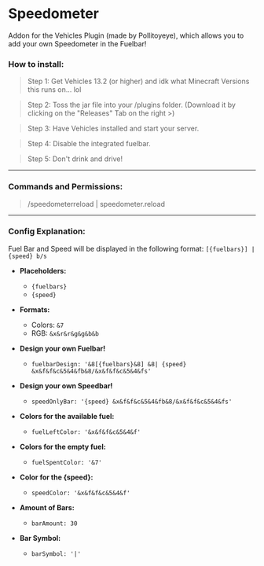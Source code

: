 # Speedometer

Addon for the Vehicles Plugin (made by Pollitoyeye), which allows you to add your own Speedometer in the Fuelbar!

### How to install:
> Step 1:
  Get Vehicles 13.2 (or higher) and idk what Minecraft Versions this runs on... lol
  
> Step 2:
  Toss the jar file into your /plugins folder. (Download it by clicking on the "Releases" Tab on the right >)
  
> Step 3:
  Have Vehicles installed and start your server.
  
> Step 4:
  Disable the integrated fuelbar.
  
> Step 5:
  Don't drink and drive!

___
### Commands and Permissions:
> /speedometerreload | speedometer.reload

___
### Config Explanation:
Fuel Bar and Speed will be displayed in the following format:
`[{fuelbars}] | {speed} b/s`

- **Placeholders:**
  - `{fuelbars}`
  - `{speed}`

- **Formats:**
  - Colors: `&7`
  - RGB: `&x&r&r&g&g&b&b`

- **Design your own Fuelbar!**
  - `fuelbarDesign: '&8[{fuelbars}&8] &8| {speed} &x&f&f&c&5&4&fb&8/&x&f&f&c&5&4&fs'`
  
- **Design your own Speedbar!**
  - `speedOnlyBar: '{speed} &x&f&f&c&5&4&fb&8/&x&f&f&c&5&4&fs'`

- **Colors for the available fuel:**
  - `fuelLeftColor: '&x&f&f&c&5&4&f'`

- **Colors for the empty fuel:**
  - `fuelSpentColor: '&7'`

- **Color for the {speed}:**
  - `speedColor: '&x&f&f&c&5&4&f'`
  
- **Amount of Bars:**
  - `barAmount: 30`
  
- **Bar Symbol:**
  - `barSymbol: '|'`
